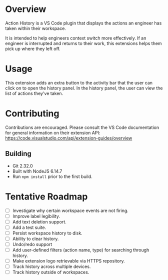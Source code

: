 # Overview
Action History is a VS Code plugin that displays the actions an engineer has taken within their workspace.

It is intended to help engineers context switch more effectively. If an engineer is interrupted and returns to their work, this extensions helps them pick up where they left off.

# Usage
This extension adds an extra button to the activity bar that the user can click on to open the history panel. In the history panel, the user can view the list of actions they've taken.

# Contributing
Contributions are encouraged. Please consult the VS Code documentation for general information on their extension API: https://code.visualstudio.com/api/extension-guides/overview

## Building
- Git 2.32.0
- Built with NodeJS 6.14.7
- Run `npm install` prior to the first build.

# Tentative Roadmap
- [ ] Investigate why certain workspace events are not firing.
- [ ] Improve label legibility.
- [ ] Add text deletion support.
- [ ] Add a test suite.
- [ ] Persist workspace history to disk.
- [ ] Ability to clear history.
- [ ] Undo/redo support
- [ ] Add user-defined filters (action name, type) for searching through history.
- [ ] Make extension logo retrievable via HTTPS repository.
- [ ] Track history across multiple devices.
- [ ] Track history outside of workspaces.
